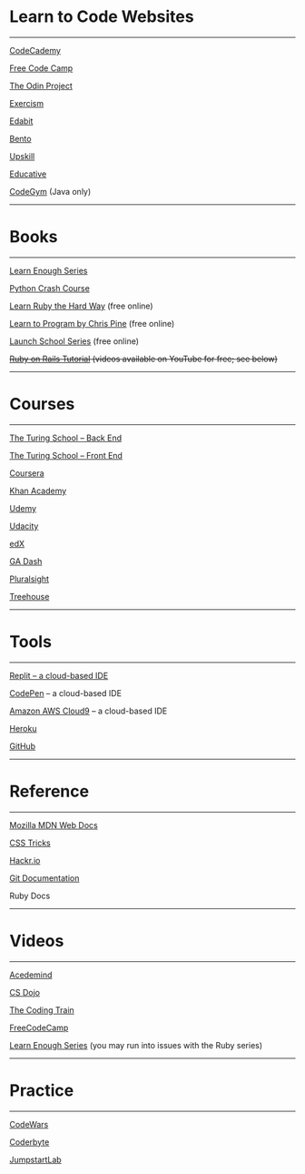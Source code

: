 # Learn to Code Websites

---

[CodeCademy](http://www.codecademy.com/)

[Free Code Camp](https://www.freecodecamp.org/)

[The Odin Project](https://www.theodinproject.com/)

[Exercism](http://www.exercism.org/)

[Edabit](https://edabit.com/)

[Bento](https://bento.io/)

[Upskill](https://upskillcourses.com/)

[Educative](http://www.educative.io/)

[CodeGym](https://codegym.cc/) (Java only)

---

# Books

---

[Learn Enough Series](https://www.learnenough.com/command-line-tutorial/basics)

[Python Crash Course](https://www.amazon.com/Python-Crash-Course-2nd-Edition/dp/1593279280/ref=pd_lpo_1?pd_rd_i=1593279280&psc=1)

[Learn Ruby the Hard Way](https://learnrubythehardway.org/book/) (free online)

[Learn to Program by Chris Pine](https://pine.fm/LearnToProgram) (free online)

[Launch School Series](https://launchschool.com/books?ref_id=ltcwm) (free online)

~~[Ruby on Rails Tutorial](https://www.railstutorial.org/book) (videos available on YouTube for free; see below)~~

---

# Courses

---

[The Turing School – Back End](https://backend.turing.edu/)

[The Turing School – Front End](https://frontend.turing.edu/)

[Coursera](https://careerdev.turing.edu/resources/resume_resources)

[Khan Academy](https://www.khanacademy.org/)

[Udemy](http://www.udemy.com/)

[Udacity](https://careerdev.turing.edu/resources/terminal_directions)

[edX](https://careerdev.turing.edu/resources/readme_resources)

[GA Dash](https://dash.generalassemb.ly/)

[Pluralsight](https://www.pluralsight.com/)

[Treehouse](https://teamtreehouse.com/)

---

# Tools

---

[Replit – a cloud-based IDE](http://www.replit.com/)

[CodePen](http://www.codepen.com/) – a cloud-based IDE

[Amazon AWS Cloud9](https://www.google.com/url?sa=t&rct=j&q=&esrc=s&source=web&cd=&cad=rja&uact=8&ved=2ahUKEwi06uWa2_v1AhX7Mn0KHQRODwUQFnoECAoQAQ&url=https%3A%2F%2Faws.amazon.com%2Fcloud9%2F&usg=AOvVaw14FSJaqr4ot1EzGhkGyVvh) – a cloud-based IDE

[Heroku](http://www.heroku.com/)

[GitHub](http://www.github.com/)

---

# Reference

---

[Mozilla MDN Web Docs](https://developer.mozilla.org/en-US/)

[CSS Tricks](http://www.css-tricks.com/)

[Hackr.io](https://hackr.io/)

[Git Documentation](https://git-scm.com/doc)

Ruby Docs

---

# Videos

---

[Acedemind](https://www.youtube.com/c/Academind/playlists)

[CS Dojo](https://www.youtube.com/c/CSDojo/playlists)

[The Coding Train](https://www.youtube.com/c/TheCodingTrain/playlists)

[FreeCodeCamp](https://www.youtube.com/c/Freecodecamp/playlists)

[Learn Enough Series](https://www.youtube.com/channel/UCpm_MHSCFBODb1zfIxFystg) (you may run into issues with the Ruby series)

---

# Practice

---

[CodeWars](http://www.codewars.com/)

[Coderbyte](https://coderbyte.com/)

[JumpstartLab](http://tutorials.jumpstartlab.com/)
